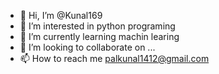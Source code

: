 - 👋 Hi, I’m @Kunal169
- 👀 I’m interested in python programing
- 🌱 I’m currently learning machin learing
- 💞️ I’m looking to collaborate on ...
- 📫 How to reach me palkunal1412@gmail.com

<!---
Kunal169/Kunal169 is a ✨ special ✨ repository because its `README.md` (this file) appears on your GitHub profile.
You can click the Preview link to take a look at your changes.
--->
